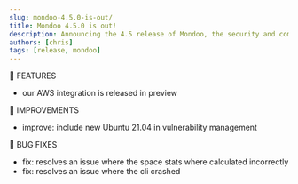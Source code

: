 ```yaml
---
slug: mondoo-4.5.0-is-out/
title: Mondoo 4.5.0 is out!
description: Announcing the 4.5 release of Mondoo, the security and compliance platform that prioritizes risks that matter most in your infrastructure.
authors: [chris]
tags: [release, mondoo]
---
```


:tada: FEATURES

- our AWS integration is released in preview

🧹 IMPROVEMENTS

- improve: include new Ubuntu 21.04 in vulnerability management

:bug: BUG FIXES

- fix: resolves an issue where the space stats where calculated incorrectly
- fix: resolves an issue where the cli crashed
